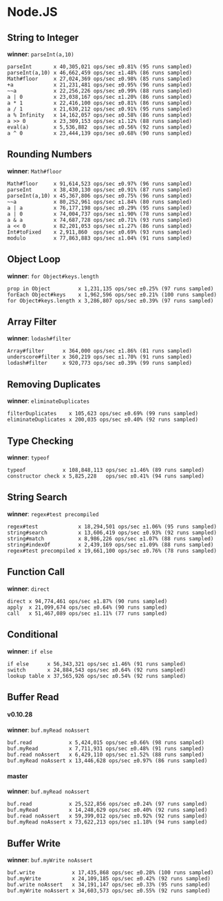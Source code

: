 Node.JS
=======

String to Integer
-----------------
**winner**: `parseInt(a,10)`

    parseInt       x 40,305,021 ops/sec ±0.81% (95 runs sampled)
    parseInt(a,10) x 46,662,459 ops/sec ±1.48% (86 runs sampled)
    Math#floor     x 27,024,369 ops/sec ±0.98% (85 runs sampled)
    +a             x 21,231,481 ops/sec ±0.95% (96 runs sampled)
    ~~a            x 22,256,226 ops/sec ±0.99% (88 runs sampled)
    a | 0          x 23,038,167 ops/sec ±1.20% (86 runs sampled)
    a * 1          x 22,416,100 ops/sec ±0.81% (86 runs sampled)
    a / 1          x 21,630,212 ops/sec ±0.91% (95 runs sampled)
    a % Infinity   x 14,162,057 ops/sec ±0.58% (86 runs sampled)
    a >> 0         x 23,309,153 ops/sec ±1.12% (88 runs sampled)
    eval(a)        x 5,536,882  ops/sec ±0.56% (92 runs sampled)
    a ^ 0          x 23,444,139 ops/sec ±0.68% (90 runs sampled)

Rounding Numbers
----------------
**winner**: `Math#floor`

    Math#floor     x 91,614,523 ops/sec ±0.97% (96 runs sampled)
    parseInt       x 38,430,130 ops/sec ±0.91% (87 runs sampled)
    parseInt(a,10) x 45,367,806 ops/sec ±0.75% (96 runs sampled)
    ~~a            x 80,252,961 ops/sec ±1.84% (80 runs sampled)
    a | a          x 76,177,198 ops/sec ±0.29% (95 runs sampled)
    a | 0          x 74,004,737 ops/sec ±1.90% (78 runs sampled)
    a & a          x 74,687,728 ops/sec ±0.71% (93 runs sampled)
    a << 0         x 82,201,053 ops/sec ±1.27% (86 runs sampled)
    Int#toFixed    x 2,911,860  ops/sec ±0.69% (93 runs sampled)
    modulo         x 77,863,883 ops/sec ±1.04% (91 runs sampled)

Object Loop
-----------
**winner**: `for Object#keys.length`

    prop in Object         x 1,231,135 ops/sec ±0.25% (97 runs sampled)
    forEach Object#keys    x 1,962,596 ops/sec ±0.21% (100 runs sampled)
    for Object#keys.length x 3,286,807 ops/sec ±0.39% (97 runs sampled)

Array Filter
------------
**winner**: `lodash#filter`

    Array#filter      x 364,000 ops/sec ±1.86% (81 runs sampled)
    underscore#filter x 360,219 ops/sec ±1.70% (91 runs sampled)
    lodash#filter     x 920,773 ops/sec ±0.39% (99 runs sampled)

Removing Duplicates
-------------------
**winner**: `eliminateDuplicates`

    filterDuplicates    x 105,623 ops/sec ±0.69% (99 runs sampled)
    eliminateDuplicates x 200,035 ops/sec ±0.40% (92 runs sampled)

Type Checking
-------------
**winner**: `typeof`

    typeof            x 108,848,113 ops/sec ±1.46% (89 runs sampled)
    constructor check x 5,825,228   ops/sec ±0.41% (94 runs sampled)

String Search
-------------
**winner**: `regex#test precompiled`

    regex#test             x 18,294,501 ops/sec ±1.06% (95 runs sampled)
    string#search          x 13,606,419 ops/sec ±0.93% (92 runs sampled)
    string#match           x 8,986,226 ops/sec ±1.07% (88 runs sampled)
    string#indexOf         x 2,439,169 ops/sec ±1.09% (88 runs sampled)
    regex#test precompiled x 19,661,100 ops/sec ±0.76% (78 runs sampled)

Function Call
-------------
**winner**: `direct`

    direct x 94,774,461 ops/sec ±1.87% (90 runs sampled)
    apply  x 21,099,674 ops/sec ±0.64% (90 runs sampled)
    call   x 51,467,089 ops/sec ±1.11% (77 runs sampled)

Conditional
-----------
**winner**: `if else`

    if else      x 56,343,321 ops/sec ±1.46% (91 runs sampled)
    switch       x 24,884,543 ops/sec ±0.64% (92 runs sampled)
    lookup table x 37,565,926 ops/sec ±0.54% (92 runs sampled)

Buffer Read
-----------
#### v0.10.28
**winner**: `buf.myRead noAssert`

    buf.read            x 5,424,015 ops/sec ±0.66% (98 runs sampled)
    buf.myRead          x 7,711,931 ops/sec ±0.48% (91 runs sampled)
    buf.read noAssert   x 6,429,110 ops/sec ±1.52% (88 runs sampled)
    buf.myRead noAssert x 13,446,628 ops/sec ±0.97% (86 runs sampled)

#### master
**winner**: `buf.myRead noAssert`

    buf.read            x 25,522,856 ops/sec ±0.24% (97 runs sampled)
    buf.myRead          x 14,248,629 ops/sec ±0.40% (92 runs sampled)
    buf.read noAssert   x 59,399,012 ops/sec ±0.92% (92 runs sampled)
    buf.myRead noAssert x 73,622,213 ops/sec ±1.18% (94 runs sampled)

Buffer Write
------------
**winner**: `buf.myWrite noAssert`

    buf.write            x 17,435,868 ops/sec ±0.28% (100 runs sampled)
    buf.myWrite          x 24,109,185 ops/sec ±0.42% (92 runs sampled)
    buf.write noAssert   x 34,191,147 ops/sec ±0.33% (95 runs sampled)
    buf.myWrite noAssert x 34,603,573 ops/sec ±0.55% (92 runs sampled)
